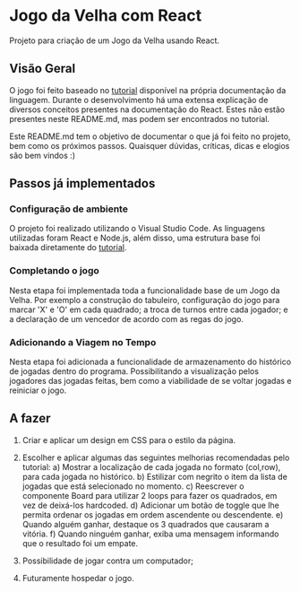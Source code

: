 # Jogo da Velha com React

Projeto para criação de um Jogo da Velha usando React.

## Visão Geral

O jogo foi feito baseado no [tutorial](https://pt-br.reactjs.org/tutorial/tutorial.html) disponível na própria documentação da linguagem. 
Durante o desenvolvimento há uma extensa explicação de diversos conceitos presentes na documentação do React. Estes não estão presentes neste README.md, mas podem ser encontrados no tutorial. 

Este README.md tem o objetivo de documentar o que já foi feito no projeto, bem como os próximos passos. Quaisquer dúvidas, críticas, dicas e elogios são bem vindos :)

## Passos já implementados

### Configuração de ambiente

O projeto foi realizado utilizando o Visual Studio Code.
As linguagens utilizadas foram React e Node.js, além disso, uma estrutura base foi baixada diretamente do [tutorial](https://pt-br.reactjs.org/tutorial/tutorial.html#setup-option-2-local-development-environment).

### Completando o jogo

Nesta etapa foi implementada toda a funcionalidade base de um Jogo da Velha. 
Por exemplo a construção do tabuleiro, configuração do jogo para marcar 'X' e 'O' em cada quadrado; a troca de turnos entre cada jogador; e a declaração de um vencedor de acordo com as regas do jogo.

### Adicionando a Viagem no Tempo

Nesta etapa foi adicionada a funcionalidade de armazenamento do histórico de jogadas dentro do programa. Possibilitando a visualização pelos jogadores das jogadas feitas, bem como a viabilidade de se voltar jogadas e reiniciar o jogo. 

## A fazer

1) Criar e aplicar um design em CSS para o estilo da página.

2) Escolher e aplicar algumas das seguintes melhorias recomendadas pelo tutorial:
    a) Mostrar a localização de cada jogada no formato (col,row), para cada jogada no histórico.
    b) Estilizar com negrito o item da lista de jogadas que está selecionado no momento.
    c) Reescrever o componente Board para utilizar 2 loops para fazer os quadrados, em vez de deixá-los hardcoded.
    d) Adicionar um botão de toggle que lhe permita ordenar os jogadas em ordem ascendente ou descendente.
    e) Quando alguém ganhar, destaque os 3 quadrados que causaram a vitória.
    f) Quando ninguém ganhar, exiba uma mensagem informando que o resultado foi um empate.

3) Possibilidade de jogar contra um computador;

4) Futuramente hospedar o jogo.